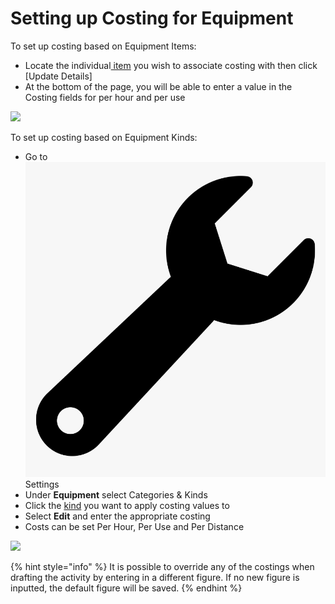 # Setting up Costing for Equipment

To set up costing based on Equipment Items:

* Locate the individual[ item](../../equipment-management/equipment-items/) you wish to associate costing with then click \[Update Details\]
* At the bottom of the page, you will be able to enter a value in the Costing fields for per hour and per use

![](../../.gitbook/assets/equipment-items-costing.gif)

To set up costing based on Equipment Kinds:

* Go to ![](../../.gitbook/assets/wrench.png) Settings
* Under **Equipment** select Categories & Kinds
* Click the [kind](../../equipment-management/untitled/) you want to apply costing values to
* Select **Edit** and enter the appropriate costing
* Costs can be set Per Hour, Per Use and Per Distance 

![](../../.gitbook/assets/equipment-kinds-costing.gif)

{% hint style="info" %}
It is possible to override any of the costings when drafting the activity by entering in a different figure. If no new figure is inputted, the default figure will be saved.
{% endhint %}

